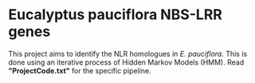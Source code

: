# Eucalyptus pauciflora NBS-LRR genes
This project aims to identify the NLR homologues in *E. pauciflora*. This is done using an iterative process of Hidden Markov Models (HMM). Read **"ProjectCode.txt"** for the specific pipeline.
